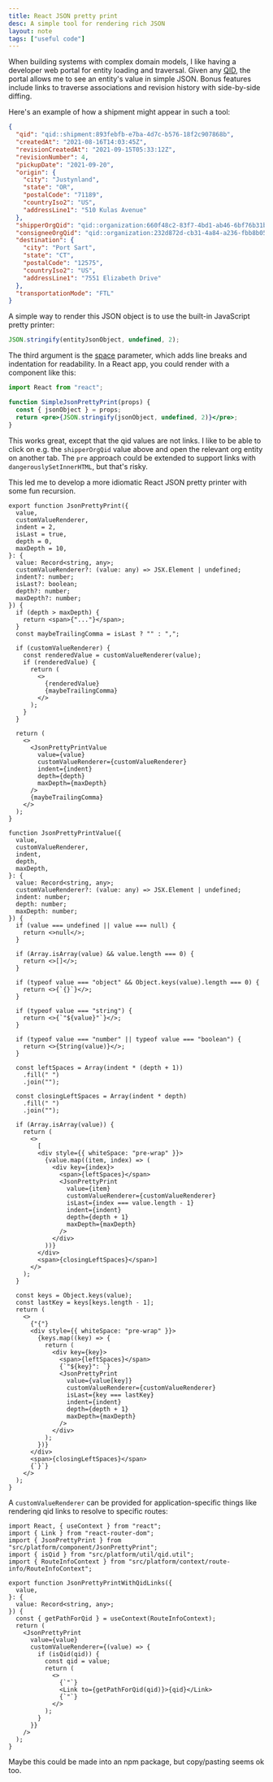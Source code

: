 ```yaml
---
title: React JSON pretty print
desc: A simple tool for rendering rich JSON
layout: note
tags: ["useful code"]
---
```


When building systems with complex domain models, I like having a developer web portal for entity loading and traversal. Given any [QID](/posts/qualified-identifiers.html), the portal allows me to see an entity's value in simple JSON. Bonus features include links to traverse associations and revision history with side-by-side diffing.

Here's an example of how a shipment might appear in such a tool:

```json
{
  "qid": "qid::shipment:893febfb-e7ba-4d7c-b576-18f2c907868b",
  "createdAt": "2021-08-16T14:03:45Z",
  "revisionCreatedAt": "2021-09-15T05:33:12Z",
  "revisionNumber": 4,
  "pickupDate": "2021-09-20",
  "origin": {
    "city": "Justynland",
    "state": "OR",
    "postalCode": "71189",
    "countryIso2": "US",
    "addressLine1": "510 Kulas Avenue"
  },
  "shipperOrgQid": "qid::organization:660f48c2-83f7-4bd1-ab46-6bf76b31b0cb",
  "consigneeOrgQid": "qid::organization:232d872d-cb31-4a84-a236-fbb8b0503994",
  "destination": {
    "city": "Port Sart",
    "state": "CT",
    "postalCode": "12575",
    "countryIso2": "US",
    "addressLine1": "7551 Elizabeth Drive"
  },
  "transportationMode": "FTL"
}
```

A simple way to render this JSON object is to use the built-in JavaScript pretty printer:

```js
JSON.stringify(entityJsonObject, undefined, 2);
```

The third argument is the [space](https://developer.mozilla.org/en-US/docs/Web/JavaScript/Reference/Global_Objects/JSON/stringify) parameter, which adds line breaks and indentation for readability. In a React app, you could render with a component like this:

```jsx
import React from "react";

function SimpleJsonPrettyPrint(props) {
  const { jsonObject } = props;
  return <pre>{JSON.stringify(jsonObject, undefined, 2)}</pre>;
}
```

This works great, except that the qid values are not links. I like to be able to click on e.g. the `shipperOrgQid` value above and open the relevant org entity on another tab. The `pre` approach could be extended to support links with `dangerouslySetInnerHTML`, but that's risky.

This led me to develop a more idiomatic React JSON pretty printer with some fun recursion.

```tsx
export function JsonPrettyPrint({
  value,
  customValueRenderer,
  indent = 2,
  isLast = true,
  depth = 0,
  maxDepth = 10,
}: {
  value: Record<string, any>;
  customValueRenderer?: (value: any) => JSX.Element | undefined;
  indent?: number;
  isLast?: boolean;
  depth?: number;
  maxDepth?: number;
}) {
  if (depth > maxDepth) {
    return <span>{"..."}</span>;
  }
  const maybeTrailingComma = isLast ? "" : ",";

  if (customValueRenderer) {
    const renderedValue = customValueRenderer(value);
    if (renderedValue) {
      return (
        <>
          {renderedValue}
          {maybeTrailingComma}
        </>
      );
    }
  }

  return (
    <>
      <JsonPrettyPrintValue
        value={value}
        customValueRenderer={customValueRenderer}
        indent={indent}
        depth={depth}
        maxDepth={maxDepth}
      />
      {maybeTrailingComma}
    </>
  );
}

function JsonPrettyPrintValue({
  value,
  customValueRenderer,
  indent,
  depth,
  maxDepth,
}: {
  value: Record<string, any>;
  customValueRenderer?: (value: any) => JSX.Element | undefined;
  indent: number;
  depth: number;
  maxDepth: number;
}) {
  if (value === undefined || value === null) {
    return <>null</>;
  }

  if (Array.isArray(value) && value.length === 0) {
    return <>[]</>;
  }

  if (typeof value === "object" && Object.keys(value).length === 0) {
    return <>{`{}`}</>;
  }

  if (typeof value === "string") {
    return <>{`"${value}"`}</>;
  }

  if (typeof value === "number" || typeof value === "boolean") {
    return <>{String(value)}</>;
  }

  const leftSpaces = Array(indent * (depth + 1))
    .fill(" ")
    .join("");

  const closingLeftSpaces = Array(indent * depth)
    .fill(" ")
    .join("");

  if (Array.isArray(value)) {
    return (
      <>
        [
        <div style={{ whiteSpace: "pre-wrap" }}>
          {value.map((item, index) => (
            <div key={index}>
              <span>{leftSpaces}</span>
              <JsonPrettyPrint
                value={item}
                customValueRenderer={customValueRenderer}
                isLast={index === value.length - 1}
                indent={indent}
                depth={depth + 1}
                maxDepth={maxDepth}
              />
            </div>
          ))}
        </div>
        <span>{closingLeftSpaces}</span>]
      </>
    );
  }

  const keys = Object.keys(value);
  const lastKey = keys[keys.length - 1];
  return (
    <>
      {"{"}
      <div style={{ whiteSpace: "pre-wrap" }}>
        {keys.map((key) => {
          return (
            <div key={key}>
              <span>{leftSpaces}</span>
              {`"${key}": `}
              <JsonPrettyPrint
                value={value[key]}
                customValueRenderer={customValueRenderer}
                isLast={key === lastKey}
                indent={indent}
                depth={depth + 1}
                maxDepth={maxDepth}
              />
            </div>
          );
        })}
      </div>
      <span>{closingLeftSpaces}</span>
      {`}`}
    </>
  );
}
```

A `customValueRenderer` can be provided for application-specific things like rendering qid links to resolve to specific routes:

```tsx
import React, { useContext } from "react";
import { Link } from "react-router-dom";
import { JsonPrettyPrint } from "src/platform/component/JsonPrettyPrint";
import { isQid } from "src/platform/util/qid.util";
import { RouteInfoContext } from "src/platform/context/route-info/RouteInfoContext";

export function JsonPrettyPrintWithQidLinks({
  value,
}: {
  value: Record<string, any>;
}) {
  const { getPathForQid } = useContext(RouteInfoContext);
  return (
    <JsonPrettyPrint
      value={value}
      customValueRenderer={(value) => {
        if (isQid(qid)) {
          const qid = value;
          return (
            <>
              {`"`}
              <Link to={getPathForQid(qid)}>{qid}</Link>
              {`"`}
            </>
          );
        }
      }}
    />
  );
}
```

Maybe this could be made into an npm package, but copy/pasting seems ok too.

